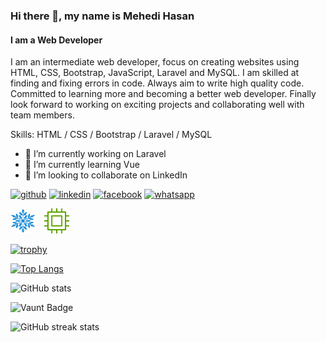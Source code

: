 
### Hi there 👋, my name is Mehedi Hasan
#### I am a Web Developer

I am an intermediate web developer, focus on creating websites using HTML, CSS, Bootstrap, JavaScript, Laravel and MySQL. I am skilled at finding and fixing errors in code. Always aim to write high quality code. Committed to learning more and becoming a better web developer. Finally look forward to working on exciting projects and collaborating well with team members.

Skills: HTML / CSS / Bootstrap / Laravel / MySQL

- 🔭 I’m currently working on Laravel 
- 🌱 I’m currently learning Vue 
- 👯 I’m looking to collaborate on LinkedIn 


[<img src='https://cdn.jsdelivr.net/npm/simple-icons@3.0.1/icons/github.svg' alt='github' height='40'>](https://github.com/smmehedi4u)  [<img src='https://cdn.jsdelivr.net/npm/simple-icons@3.0.1/icons/linkedin.svg' alt='linkedin' height='40'>](https://www.linkedin.com/in/https://www.linkedin.com/in/mehedi-hasan-muhit-8714841b0//)  [<img src='https://cdn.jsdelivr.net/npm/simple-icons@3.0.1/icons/facebook.svg' alt='facebook' height='40'>](https://www.facebook.com/https://www.facebook.com/smmehedi4u/)  [<img src='https://cdn.jsdelivr.net/npm/simple-icons@3.0.1/icons/whatsapp.svg' alt='whatsapp' height='40'>](https://web.whatsapp.com)  

<a href='https://archiveprogram.github.com/'><img src='https://raw.githubusercontent.com/acervenky/animated-github-badges/master/assets/acbadge.gif' width='40' height='40'></a> <a href='https://docs.github.com/en/developers'><img src='https://raw.githubusercontent.com/acervenky/animated-github-badges/master/assets/devbadge.gif' width='40' height='40'></a> 

[![trophy](https://github-profile-trophy.vercel.app/?username=smmehedi4u)](https://github.com/ryo-ma/github-profile-trophy)

[![Top Langs](https://github-readme-stats.vercel.app/api/top-langs/?username=smmehedi4u)](https://github.com/anuraghazra/github-readme-stats)

![GitHub stats](https://github-readme-stats.vercel.app/api?username=smmehedi4u&show_icons=true&count_private=true)  

![Vaunt Badge](https://api.vaunt.dev/v1/github/entities/smmehedi4u/contributions?format=svg&private=true)  

![GitHub streak stats](https://streak-stats.demolab.com/?user=smmehedi4u)  

